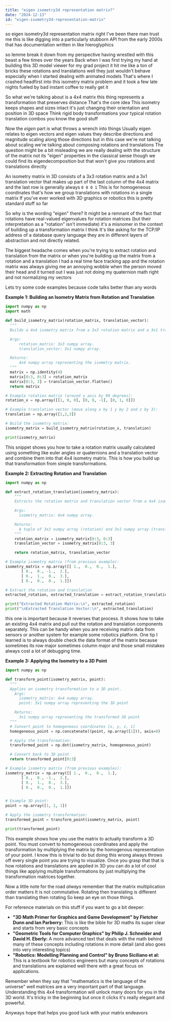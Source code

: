 ```yaml
---
title: "eigen isometry3d representation matrix?"
date: "2024-12-13"
id: "eigen-isometry3d-representation-matrix"
---
```


 so eigen isometry3d representation matrix right I've been there man trust me this is like digging into a particularly stubborn API from the early 2000s that has documentation written in like hieroglyphics

 so lemme break it down from my perspective having wrestled with this beast a few times over the years Back when I was first trying my hand at building this 3D model viewer for my grad project it hit me like a ton of bricks these rotations and translations well they just wouldn't behave especially when I started dealing with animated models That's where I crashed headfirst into this isometry matrix problem and it took a few late nights fueled by bad instant coffee to really get it

So what we're talking about is a 4x4 matrix this thing represents a transformation that preserves distance That's the core idea This isometry keeps shapes and sizes intact it's just changing their orientation and position in 3D space Think rigid body transformations your typical rotation translation combos you know the good stuff

Now the *eigen* part is what throws a wrench into things Usually eigen relates to eigen vectors and eigen values they describe directions and magnitude scaling along those directions but in this case we're not talking about scaling we're talking about composing rotations and translations The question might be a bit misleading we are really dealing with the structure of the matrix not its "eigen" properties in the classical sense though we could find its eigendecomposition but that won't give you rotations and translations directly

An isometry matrix in 3D consists of a 3x3 rotation matrix and a 3x1 translation vector that makes up part of the last column of the 4x4 matrix and the last row is generally always `0 0 0 1` This is for homogeneous coordinates that's how we group translations with rotations in a single matrix If you've ever worked with 3D graphics or robotics this is pretty standard stuff so far

So why is the wording "eigen" there? It might be a remnant of the fact that rotations have real-valued eigenvalues for rotation matrices (but their interpretation as a "rotation" isn't immediate) it's a misnomer in the context of building up a transformation matrix I think It's like asking for the TCP/IP address of a database query language they are in different layers of abstraction and not directly related.

The biggest headache comes when you're trying to extract rotation and translation from the matrix or when you're building up the matrix from a rotation and a translation I had a real time face tracking app and the rotation matrix was always giving me an annoying wobble when the person moved their head and it turned out I was just not doing my quaternion math right and not normalizing my vectors

Lets try some code examples because code talks better than any words

**Example 1: Building an Isometry Matrix from Rotation and Translation**

```python
import numpy as np
import math

def build_isometry_matrix(rotation_matrix, translation_vector):
  """
  Builds a 4x4 isometry matrix from a 3x3 rotation matrix and a 3x1 translation vector.

  Args:
      rotation_matrix: 3x3 numpy array.
      translation_vector: 3x1 numpy array.

  Returns:
      4x4 numpy array representing the isometry matrix.
  """
  matrix = np.identity(4)
  matrix[0:3, 0:3] = rotation_matrix
  matrix[0:3, 3] = translation_vector.flatten()
  return matrix

# Example rotation matrix (around x axis by 90 degrees):
rotation_x = np.array([[1, 0, 0], [0, 0, -1], [0, 1, 0]])

# Example translation vector (move along x by 1 y by 2 and z by 3):
translation = np.array([1,2,3])

# Build the isometry matrix:
isometry_matrix = build_isometry_matrix(rotation_x, translation)

print(isometry_matrix)
```

This snippet shows you how to take a rotation matrix usually calculated using something like euler angles or quaternions and a translation vector and combine them into that 4x4 isometry matrix. This is how you build up that transformation from simple transformations.

**Example 2: Extracting Rotation and Translation**

```python
import numpy as np

def extract_rotation_translation(isometry_matrix):
    """
    Extracts the rotation matrix and translation vector from a 4x4 isometry matrix

    Args:
      isometry_matrix: 4x4 numpy array.

    Returns:
      A tuple of 3x3 numpy array (rotation) and 3x1 numpy array (translation)
    """
    rotation_matrix = isometry_matrix[0:3, 0:3]
    translation_vector = isometry_matrix[0:3, 3]

    return rotation_matrix, translation_vector

# Example isometry matrix (from previous example):
isometry_matrix = np.array([[ 1.,  0.,  0.,  1.],
       [ 0.,  0., -1.,  2.],
       [ 0.,  1.,  0.,  3.],
       [ 0.,  0.,  0.,  1.]])

# Extract the rotation and translation
extracted_rotation, extracted_translation = extract_rotation_translation(isometry_matrix)

print("Extracted Rotation Matrix:\n", extracted_rotation)
print("\nExtracted Translation Vector:\n", extracted_translation)
```

 this one is important because it reverses that process. It shows how to take an existing 4x4 matrix and pull out the rotation and translation components separately. This can be handy when you are receiving matrix data from sensors or another system for example some robotics platform. One tip I learned is to always double check the data format of the matrix because sometimes its row major sometimes column major and those small mistakes always cost a lot of debugging time.

**Example 3: Applying the Isometry to a 3D Point**

```python
import numpy as np

def transform_point(isometry_matrix, point):
  """
  Applies an isometry transformation to a 3D point.
    Args:
      isometry_matrix: 4x4 numpy array.
      point: 3x1 numpy array representing the 3D point

    Returns:
      3x1 numpy array representing the transformed 3D point
  """
  # Convert point to homogeneous coordinates [x, y, z, 1]
  homogeneous_point = np.concatenate((point, np.array([1])), axis=0)

  # Apply the transformation:
  transformed_point = np.dot(isometry_matrix, homogeneous_point)

  # Convert back to 3D point
  return transformed_point[0:3]

# Example isometry matrix (from previous examples):
isometry_matrix = np.array([[ 1.,  0.,  0.,  1.],
       [ 0.,  0., -1.,  2.],
       [ 0.,  1.,  0.,  3.],
       [ 0.,  0.,  0.,  1.]])


# Example 3D point:
point = np.array([1, 1, 1])

# Apply the isometry transformation:
transformed_point = transform_point(isometry_matrix, point)

print(transformed_point)
```

This example shows how you use the matrix to actually transform a 3D point. You must convert to homogeneous coordinates and apply the transformation by multiplying the matrix by the homogenous representation of your point. I know this is trivial to do but doing this wrong always throws off every single point you are trying to visualize. Once you grasp that that is how rotations and translations are applied in 3D you can do a lot of cool things like applying multiple transformations by just multiplying the transformation matrices together.

Now a little note for the road *always* remember that the matrix multiplication order matters It is not commutative. Rotating then translating is different than translating then rotating So keep an eye on those things.

For reference materials on this stuff if you want to go a bit deeper:

*   **"3D Math Primer for Graphics and Game Development" by Fletcher Dunn and Ian Parberry:** This is like the bible for 3D maths its super clear and starts from very basic concepts
*   **"Geometric Tools for Computer Graphics" by Philip J. Schneider and David H. Eberly:** A more advanced text that deals with the math behind many of these concepts including rotations in more detail (and also goes into very interesting topics)
*   **"Robotics: Modelling Planning and Control" by Bruno Siciliano et al:** This is a textbook for robotics engineers but many concepts of rotations and translations are explained well there with a great focus on applications.

Remember when they say that "mathematics is the language of the universe" well matrices are a very important part of that language. Understanding this 4x4 transformation will unlock many doors for you in the 3D world. It's tricky in the beginning but once it clicks it's really elegant and powerful.

Anyways hope that helps you good luck with your matrix endeavors

